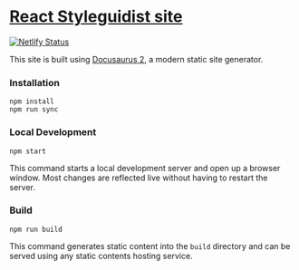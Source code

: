 # [React Styleguidist site](https://react-styleguidist.js.org)

[![Netlify Status](https://api.netlify.com/api/v1/badges/fc0ecb8b-3ab1-406d-be20-ea357f4889ab/deploy-status)](https://app.netlify.com/sites/mrmjs/deploys)

This site is built using [Docusaurus 2](https://v2.docusaurus.io/), a modern static site generator.

### Installation

```
npm install
npm run sync
```

### Local Development

```
npm start
```

This command starts a local development server and open up a browser window. Most changes are reflected live without having to restart the server.

### Build

```
npm run build
```

This command generates static content into the `build` directory and can be served using any static contents hosting service.
